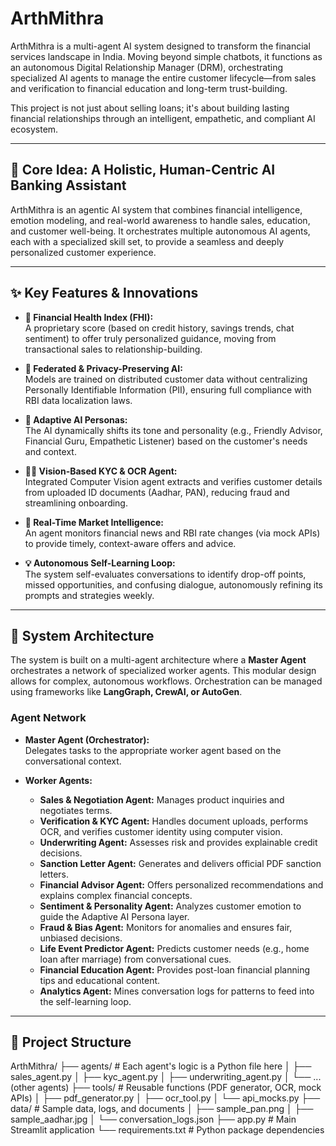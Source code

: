 # ArthMithra

ArthMithra is a multi-agent AI system designed to transform the financial services landscape in India. Moving beyond simple chatbots, it functions as an autonomous Digital Relationship Manager (DRM), orchestrating specialized AI agents to manage the entire customer lifecycle—from sales and verification to financial education and long-term trust-building.

This project is not just about selling loans; it's about building lasting financial relationships through an intelligent, empathetic, and compliant AI ecosystem.

---

## 🧠 Core Idea: A Holistic, Human-Centric AI Banking Assistant
ArthMithra is an agentic AI system that combines financial intelligence, emotion modeling, and real-world awareness to handle sales, education, and customer well-being. It orchestrates multiple autonomous AI agents, each with a specialized skill set, to provide a seamless and deeply personalized customer experience.

---

## ✨ Key Features & Innovations

- **🧩 Financial Health Index (FHI):**  
  A proprietary score (based on credit history, savings trends, chat sentiment) to offer truly personalized guidance, moving from transactional sales to relationship-building.

- **🔐 Federated & Privacy-Preserving AI:**  
  Models are trained on distributed customer data without centralizing Personally Identifiable Information (PII), ensuring full compliance with RBI data localization laws.

- **🧬 Adaptive AI Personas:**  
  The AI dynamically shifts its tone and personality (e.g., Friendly Advisor, Financial Guru, Empathetic Listener) based on the customer's needs and context.

- **🧑‍💻 Vision-Based KYC & OCR Agent:**  
  Integrated Computer Vision agent extracts and verifies customer details from uploaded ID documents (Aadhar, PAN), reducing fraud and streamlining onboarding.

- **💬 Real-Time Market Intelligence:**  
  An agent monitors financial news and RBI rate changes (via mock APIs) to provide timely, context-aware offers and advice.

- **💡 Autonomous Self-Learning Loop:**  
  The system self-evaluates conversations to identify drop-off points, missed opportunities, and confusing dialogue, autonomously refining its prompts and strategies weekly.

---

## 🧱 System Architecture
The system is built on a multi-agent architecture where a **Master Agent** orchestrates a network of specialized worker agents. This modular design allows for complex, autonomous workflows. Orchestration can be managed using frameworks like **LangGraph, CrewAI, or AutoGen**.

### Agent Network

- **Master Agent (Orchestrator):**  
  Delegates tasks to the appropriate worker agent based on the conversational context.

- **Worker Agents:**
  - **Sales & Negotiation Agent:** Manages product inquiries and negotiates terms.
  - **Verification & KYC Agent:** Handles document uploads, performs OCR, and verifies customer identity using computer vision.
  - **Underwriting Agent:** Assesses risk and provides explainable credit decisions.
  - **Sanction Letter Agent:** Generates and delivers official PDF sanction letters.
  - **Financial Advisor Agent:** Offers personalized recommendations and explains complex financial concepts.
  - **Sentiment & Personality Agent:** Analyzes customer emotion to guide the Adaptive AI Persona layer.
  - **Fraud & Bias Agent:** Monitors for anomalies and ensures fair, unbiased decisions.
  - **Life Event Predictor Agent:** Predicts customer needs (e.g., home loan after marriage) from conversational cues.
  - **Financial Education Agent:** Provides post-loan financial planning tips and educational content.
  - **Analytics Agent:** Mines conversation logs for patterns to feed into the self-learning loop.

---

## 📂 Project Structure
ArthMithra/
├── agents/ # Each agent's logic is a Python file here
│ ├── sales_agent.py
│ ├── kyc_agent.py
│ ├── underwriting_agent.py
│ └── ... (other agents)
├── tools/ # Reusable functions (PDF generator, OCR, mock APIs)
│ ├── pdf_generator.py
│ ├── ocr_tool.py
│ └── api_mocks.py
├── data/ # Sample data, logs, and documents
│ ├── sample_pan.png
│ ├── sample_aadhar.jpg
│ └── conversation_logs.json
├── app.py # Main Streamlit application
└── requirements.txt # Python package dependencies

